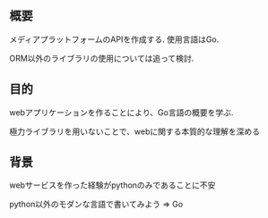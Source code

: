 ## 概要
メディアプラットフォームのAPIを作成する.
使用言語はGo.

ORM以外のライブラリの使用については追って検討.

## 目的
webアプリケーションを作ることにより、Go言語の概要を学ぶ.

極力ライブラリを用いないことで、webに関する本質的な理解を深める

## 背景
webサービスを作った経験がpythonのみであることに不安

python以外のモダンな言語で書いてみよう => Go
